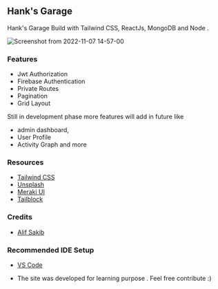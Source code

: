 ## Hank's Garage

Hank's Garage Build with Tailwind CSS, ReactJs, MongoDB and Node .

![Screenshot from 2022-11-07 14-57-00](https://user-images.githubusercontent.com/61325788/200298230-67d85910-129c-40c7-be7a-c3098b5309b5.png)

### Features

-   Jwt Authorization
-   Firebase Authentication
-   Private Routes
-   Pagination
-   Grid Layout

Still in development phase more features will add in future like 
-   admin dashboard,
-   User Profile
-   Activity Graph and more

### Resources

-   [Tailwind CSS](https://tailwindcss.com)
-   [Unsplash](https://unsplash.com)
-   [Meraki UI](https://merakiui.com/)
-    [Tailblock](https://tailblocks.cc/)

### Credits

-   [Alif Sakib](https://www.linkedin.com/in/alif-sakib-224002207/)


### Recommended IDE Setup

- [VS Code](https://code.visualstudio.com/)

- The site was developed for learning purpose . Feel free contribute :)
